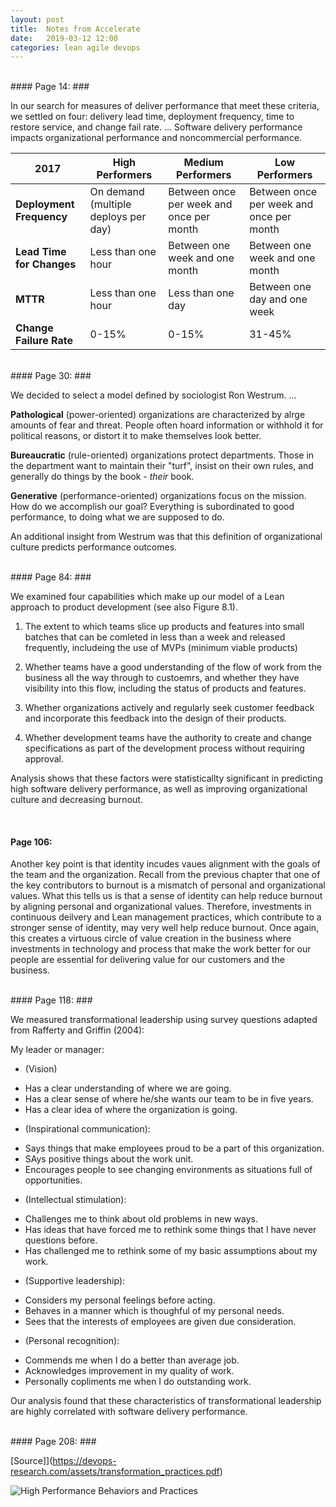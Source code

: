 ```yaml
---
layout: post
title:  Notes from Accelerate
date:   2019-03-12 12:00
categories: lean agile devops
---
```


<br>
#### Page 14: ###

In our search for measures of deliver performance that meet these criteria, we settled on four: delivery lead time, deployment frequency, time to restore service, and change fail rate. ... Software delivery performance impacts organizational performance and noncommercial performance.

<table class="table">
	<thead>
		<th>2017</th>
		<th>High Performers</th>
		<th>Medium Performers</th>
		<th>Low Performers</th>
	</thead>
	<tr>
		<td>
			<strong>Deployment Frequency</strong>
		</td>
		<td>
			On demand (multiple deploys per day)
		</td>
		<td>
			Between once per week and once per month
		</td>
		<td>
		  Between once per week and once per month
		</td>
	</tr>
	<tr>
		<td>
			<strong>Lead Time for Changes</strong>
		</td>
		<td>
			Less than one hour
		</td>
		<td>
			Between one week and one month
		</td>
		<td>
		  Between one week and one month
		</td>
	</tr>
	<tr>
		<td>
			<strong>MTTR</strong>
		</td>
		<td>
			Less than one hour
		</td>
		<td>
			Less than one day
		</td>
		<td>
		  Between one day and one week
		</td>
	</tr>
	<tr>
		<td>
			<strong>Change Failure Rate</strong>
		</td>
		<td>
			0-15%
		</td>
		<td>
			0-15%
		</td>
		<td>
		  31-45%
		</td>
	</tr>
</table>

<br>
#### Page 30: ###

We decided to select a model defined by sociologist Ron Westrum. ...

**Pathological** (power-oriented) organizations are characterized by alrge amounts of fear and threat. People often hoard information or withhold it for political reasons, or distort it to make themselves look better.

**Bureaucratic** (rule-oriented) organizations protect departments. Those in the department want to maintain their "turf", insist on their own rules, and generally do things by the book - _their_ book.

**Generative** (performance-oriented) organizations focus on the mission. How do we accomplish our goal? Everything is subordinated to good performance, to doing what we are supposed to do. 

An additional insight from Westrum was that this definition of organizational culture predicts performance outcomes. 

<br>
#### Page 84: ###

We examined four capabilities which make up our model of a Lean approach to product development (see also Figure 8.1).

1. The extent to which teams slice up products and features into small batches that can be comleted in less than a week and released frequently, includeing the use of MVPs (minimum viable products)

1. Whether teams have a good understanding of the flow of work from the business all the way through to custoemrs, and whether they have visibility into this flow, including the status of products and features.

1. Whether organizations actively and regularly seek customer feedback and incorporate this feedback into the design of their products.

1. Whether development teams have the authority to create and change specifications as part of the development process without requiring approval.

Analysis shows that these factors were statisticallty significant in predicting high software delivery performance, as well as improving organizational culture and decreasing burnout.

<br>

#### Page 106: ###

Another key point is that identity incudes vaues alignment with the goals of the team and the organization. Recall from the previous chapter that one of the key contributors to burnout is a mismatch of personal and organizational values. What this tells us is that a sense of identity can help reduce burnout by aligning personal and organizational values. Therefore, investments in continuous deilvery and Lean management practices, which contribute to a stronger sense of identity, may very well help reduce burnout. Once again, this creates a virtuous circle of value creation in the business where investments in technology and process that make the work better for our people are essential for delivering value for our customers and the business.

<br>
#### Page 118: ###

We measured transformational leadership using survey questions adapted from Rafferty and Griffin (2004):

My leader or manager:
* (Vision)
- Has a clear understanding of where we are going.
-  Has a clear sense of where he/she wants our team to be in five years.
- Has a clear idea of where the organization is going.
* (Inspirational communication):
- Says things that make employees proud to be a part of this organization.
- SAys positive things about the work unit.
- Encourages people to see changing environments as situations full of opportunities.
* (Intellectual stimulation):
- Challenges me to think about old problems in new ways.
- Has ideas that have forced me to rethink some things that I have never questions before.
- Has challenged me to rethink some of my basic assumptions about my work.
* (Supportive leadership):
- Considers my personal feelings before acting.
- Behaves in a manner which is thoughful of my personal needs.
- Sees that the interests of employees are given due consideration.
* (Personal recognition):
- Commends me when I do a better than average job.
- Acknowledges improvement in my quality of work.
- Personally copliments me when I do outstanding work.

Our analysis found that these characteristics of transformational leadership are highly correlated with software delivery performance.

<br>
#### Page 208: ###

[Source]](https://devops-research.com/assets/transformation_practices.pdf)

<img class="img img-thumbnail img-responsive" src="{{site.baseurl}}/assets/high-perf.png" alt="High Performance Behaviors and Practices">
